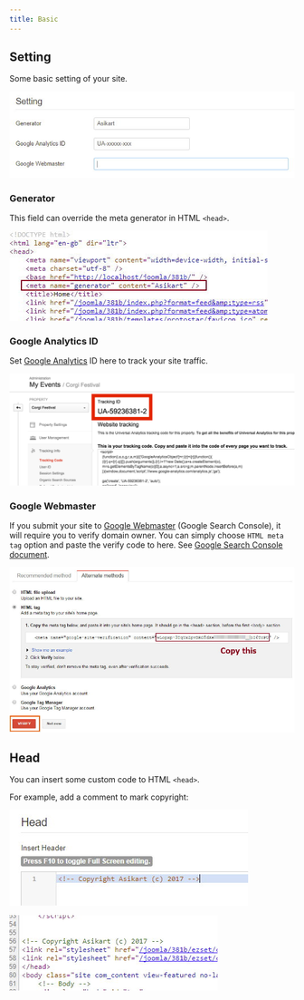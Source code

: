```yaml
---
title: Basic
---
```


## Setting

Some basic setting of your site.

![](p-2017-10-25-006.jpg)

### Generator

This field can override the meta generator in HTML `<head>`.

![](p-2017-10-25-007.jpg)

### Google Analytics ID

Set [Google Analytics](https://analytics.google.com) ID here to track your site traffic. 

![](ua_tracking_id_google_analytics.png)

### Google Webmaster

If you submit your site to [Google Webmaster](https://www.google.com/webmasters) (Google Search Console), it will require you to verify domain owner. You can simply choose `HTML meta tag` option and paste the verify code to here. See [Google Search Console document](https://support.google.com/webmasters/answer/79812).

![](c7918ad9-42ed-4033-bb25-32b4b2533a78.jpg)

## Head

You can insert some custom code to HTML `<head>`.

For example, add a comment to mark copyright:

![](p-2017-10-25-008.jpg)

![](p-2017-10-25-009.jpg)


